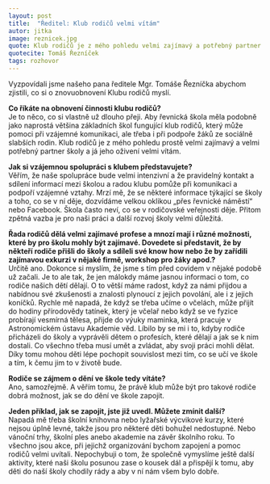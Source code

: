 ```yaml
---
layout: post
title:  "Ředitel: Klub rodičů velmi vítám"
autor: jitka
image: reznicek.jpg
quote: Klub rodičů je z mého pohledu velmi zajímavý a potřebný partner školy a já jeho oživení vítám.
quotecite: Tomáš Řezníček
tags: rozhovor
---
```

Vyzpovídali jsme našeho pana ředitele Mgr. Tomáše Řezníčka abychom zjistili, co si o znovuobnovení Klubu rodičů myslí.

<!--vice-->

**Co říkáte na obnovení činnosti klubu rodičů?**  
Je to něco, co si vlastně už dlouho přeji. Aby řevnická škola měla podobně jako naprostá většina základních škol fungující klub rodičů, který může pomoci při vzájemné komunikaci, ale třeba i při podpoře žáků ze sociálně slabších rodin. Klub rodičů je z mého pohledu prostě velmi zajímavý a velmi potřebný partner školy a já jeho oživení velmi vítám.

**Jak si vzájemnou spolupráci s klubem představujete?**  
Věřím, že naše spolupráce bude velmi intenzivní a že pravidelný kontakt a sdílení informací mezi školou a radou klubu pomůže při komunikaci a podpoří vzájemné vztahy. Mrzí mě, že se některé informace týkající se školy a toho, co se v ní děje, dozvídáme velkou oklikou „přes řevnické náměstí“ nebo Facebook. Škola často neví, co se v rodičovské veřejnosti děje. 
Přitom zpětná vazba je pro naši práci a další rozvoj školy velmi důležitá. 

<!--quote-->

**Řada rodičů dělá velmi zajímavé profese a mnozí mají i různé možnosti, které by pro školu mohly být zajímavé. Dovedete si představit, že by někteří rodiče přišli do školy a sdíleli své know how nebo že by zařídili zajímavou exkurzi v nějaké firmě, workshop pro žáky apod.?**  
Určitě ano. Dokonce si myslím, že jsme s tím před covidem v nějaké podobě už začali. Je to ale tak, že jen málokdy máme jasnou informaci o tom, co rodiče našich dětí dělají. O to větší máme radost, když za námi přijdou a nabídnou své zkušenosti a znalosti plynoucí z jejich povolání, ale i z jejich koníčků. Rychle mě napadá, že když se třeba učíme o včelách, může přijít do hodiny přírodovědy tatínek, který je včelař nebo když se ve fyzice probírají vesmírná tělesa, přijde do výuky maminka, která pracuje v Astronomickém ústavu Akademie věd. Líbilo by se mi i to, kdyby rodiče přicházeli do školy a vyprávěli dětem o profesích, které dělají a jak se k nim dostali. Co všechno třeba musí umět a zvládat, aby svoji práci mohli dělat. Díky tomu mohou děti lépe pochopit souvislost mezi tím, co se učí ve škole a tím, k čemu jim to v životě bude.

**Rodiče se zájmem o dění ve škole tedy vítáte?**  
Ano, samozřejmě. A věřím tomu, že právě klub může být pro takové rodiče dobrá možnost, jak se do dění ve škole zapojit. 

**Jeden příklad, jak se zapojit, jste již uvedl. Můžete zmínit další?**  
Napadá mě třeba školní knihovna nebo lyžařské výcvikové kurzy, které nejsou úplně levné, takže jsou pro některé děti bohužel nedostupné. Nebo vánoční trhy, školní ples anebo akademie na závěr školního roku. To všechno jsou akce, při jejichž organizování bychom zapojení a pomoc rodičů velmi uvítali. Nepochybuji o tom, že společně vymyslíme ještě další aktivity, které naši školu posunou zase o kousek dál a přispějí k tomu, aby děti do naší školy chodily rády a aby v ní nám všem bylo dobře. 
